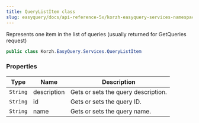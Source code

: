 ```yaml
---
title: QueryListItem class
slug: easyquery/docs/api-reference-5x/korzh-easyquery-services-namespace/querylistitem-class
---
```



Represents one item in the list of queries (usually returned for GetQueries request)
```csharp
public class Korzh.EasyQuery.Services.QueryListItem

```

### Properties

| Type | Name | Description | 
| --- | --- | --- | 
| `String` | description | Gets or sets the query description. | 
| `String` | id | Gets or sets the query ID. | 
| `String` | name | Gets or sets the query name. |